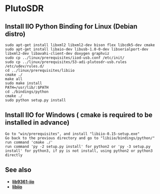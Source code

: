 # PlutoSDR

## Install IIO Python Binding for Linux (Debian distro)

```shell
sudo apt-get install libxml2 libxml2-dev bison flex libcdk5-dev cmake
sudo apt-get install libaio-dev libusb-1.0-0-dev libserialport-dev libxml2-dev libavahi-client-dev doxygen graphviz
sudo cp ../linux/prerequisites/iiod-usb.conf /etc/init/
sudo cp ../linux/prerequisites/53-adi-plutosdr-usb.rules /etc/udev/rules.d/
cd ../linux/prerequisites/libiio
cmake ./
make all
sudo make install
PATH=/usr/lib/:$PATH
cd ./bindings/python
cmake ./
sudo python setup.py install
```

## Install IIO for Windows ( cmake is required to be installed in advance)

```text
Go to "win/prerequisites", and install "libiio-0.15-setup.exe"
Go back to the previous directory and go to "libiio/bindings/python/"
run command 'cmake ./'
run command 'py -2 setup.py install' for python2 or 'py -3 setup.py install' for python3, if py is not install, using python2 or python3 directly
```

## See also
- [__lib9361-iio__](https://github.com/analogdevicesinc/libad9361-iio)
- [__libiio__](https://github.com/analogdevicesinc/libiio)
